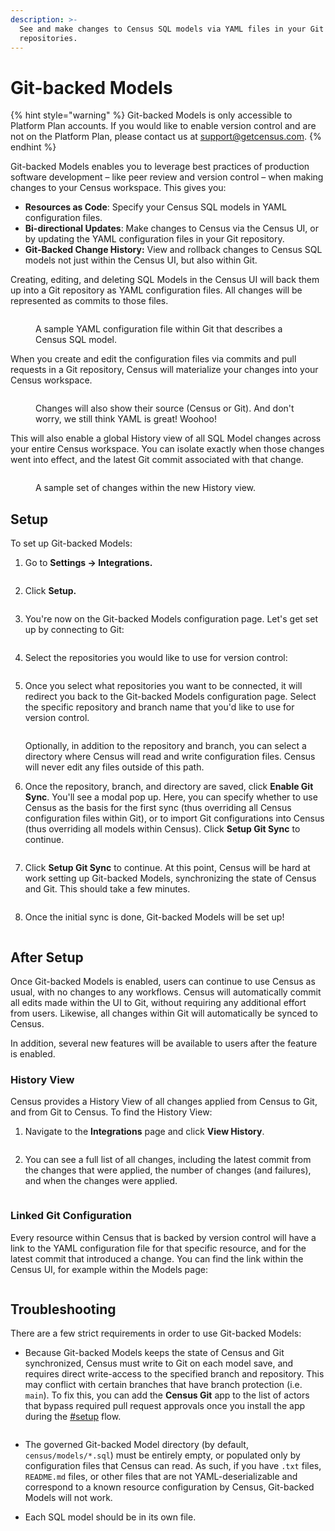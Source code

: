```yaml
---
description: >-
  See and make changes to Census SQL models via YAML files in your Git
  repositories.
---
```


# Git-backed Models

{% hint style="warning" %}
Git-backed Models is only accessible to Platform Plan accounts. If you would like to enable version control and are not on the Platform Plan, please contact us at [support@getcensus.com](mailto:support@getcensus.com).
{% endhint %}

Git-backed Models enables you to leverage best practices of production software development – like peer review and version control – when making changes to your Census workspace. This gives you:

* **Resources as Code**: Specify your Census SQL models in YAML configuration files.
* **Bi-directional Updates**: Make changes to Census via the Census UI, or by updating the YAML configuration files in your Git repository.
* **Git-Backed Change History:** View and rollback changes to Census SQL models not just within the Census UI, but also within Git.

Creating, editing, and deleting SQL Models in the Census UI will back them up into a Git repository as YAML configuration files. All changes will be represented as commits to those files.&#x20;

<figure><img src="https://lh6.googleusercontent.com/5rHaynRLBu56UJevrOaLiD0NQ7RP-2N4zNc1L_7CjSkXjizHm1TfRL1tBGom1EswZVk0uOCIJoM5hw-Ze8fehOdtSyfO-jdwIunGx5irBZDyyhhTVCAswvq7eJ2ZhJdayHM2ZgSpAishwlicN1BwvII" alt=""><figcaption><p>A sample YAML configuration file within Git that describes a Census SQL model.</p></figcaption></figure>

When you create and edit the configuration files via commits and pull requests in a Git repository, Census will materialize your changes into your Census workspace.&#x20;

<figure><img src="https://lh3.googleusercontent.com/0B2EWmcpZFfv9oX1PbRJwOqFTS7O4s-phb26iz4BUMj21cCL09htzoDTnQHV7wvI6ecD3yqOfEkMDToS0oejFJTW5RPc0vrBhesV37watjyLUPFVF0hkwvATYeGtKda4CTAeZlE1tw-j-Dd8frmQWgc" alt=""><figcaption><p>Changes will also show their source (Census or Git). And don't worry, we still think YAML is great! Woohoo!</p></figcaption></figure>

This will also enable a global History view of all SQL Model changes across your entire Census workspace. You can isolate exactly when those changes went into effect, and the latest Git commit associated with that change.

<figure><img src="https://lh3.googleusercontent.com/-AI0eDkUq-Fi1-HsPHeZq4SIqNxB0WUZ_Fxys1DRXuJ3cjBlJxplezz2nLg289tBQfnyEZqbKw8nWi6M5CBFleDQJyGVnL7AGHRxBTwNS37TLhK7d79hyIjLoESz_MatzGLnPlL99S0PoZMfToYQR_c" alt=""><figcaption><p>A sample set of changes within the new History view.</p></figcaption></figure>



## Setup

To set up Git-backed Models:

1.  Go to **Settings -> Integrations.**

    <figure><img src="../../.gitbook/assets/Screenshot 2023-03-03 at 2.55.35 PM (1).png" alt=""><figcaption></figcaption></figure>
2.  Click **Setup.**

    <figure><img src="../../.gitbook/assets/Screenshot 2023-03-03 at 2.55.49 PM.png" alt=""><figcaption></figcaption></figure>
3.  You're now on the Git-backed Models configuration page. Let's get set up by connecting to Git:&#x20;

    <figure><img src="../../.gitbook/assets/Screenshot 2023-03-03 at 2.55.56 PM (1).png" alt=""><figcaption></figcaption></figure>
4.  Select the repositories you would like to use for version control:

    <figure><img src="../../.gitbook/assets/Screenshot 2023-03-03 at 2.56.15 PM.png" alt=""><figcaption></figcaption></figure>
5.  Once you select what repositories you want to be connected, it will redirect you back to the Git-backed Models configuration page. Select the specific repository and branch name that you'd like to use for version control.

    <figure><img src="../../.gitbook/assets/Screenshot 2023-03-03 at 2.57.10 PM.png" alt=""><figcaption></figcaption></figure>

    Optionally, in addition to the repository and branch, you can select a directory where Census will read and write configuration files. Census will never edit any files outside of this path.
6.  Once the repository, branch, and directory are saved, click **Enable Git Sync**. You'll see a modal pop up. Here, you can specify whether to use Census as the basis for the first sync (thus overriding all Census configuration files within Git), or to import Git configurations into Census (thus overriding all models within Census). Click **Setup Git Sync** to continue.

    <figure><img src="../../.gitbook/assets/Screenshot 2023-03-03 at 3.02.22 PM.png" alt=""><figcaption></figcaption></figure>
7.  Click **Setup Git Sync** to continue. At this point, Census will be hard at work setting up Git-backed Models, synchronizing the state of Census and Git. This should take a few minutes.

    <figure><img src="../../.gitbook/assets/Screenshot 2023-03-03 at 3.02.24 PM.png" alt=""><figcaption></figcaption></figure>
8.  Once the initial sync is done, Git-backed Models will be set up!

    <figure><img src="../../.gitbook/assets/Screenshot 2023-03-03 at 3.02.29 PM.png" alt=""><figcaption></figcaption></figure>



## After Setup

Once Git-backed Models is enabled, users can continue to use Census as usual, with no changes to any workflows. Census will automatically commit all edits made within the UI to Git, without requiring any additional effort from users. Likewise, all changes within Git will automatically be synced to Census.

In addition, several new features will be available to users after the feature is enabled.

### History View

Census provides a History View of all changes applied from Census to Git, and from Git to Census. To find the History View:

1.  Navigate to the **Integrations** page and click **View History**.

    <figure><img src="../../.gitbook/assets/Screenshot 2023-03-03 at 4.53.43 PM (2).png" alt=""><figcaption></figcaption></figure>
2.  You can see a full list of all changes, including the latest commit from the changes that were applied, the number of changes (and failures), and when the changes were applied.

    <figure><img src="../../.gitbook/assets/Screenshot 2023-03-03 at 3.40.20 PM.png" alt=""><figcaption></figcaption></figure>

### Linked Git Configuration

Every resource within Census that is backed by version control will have a link to the YAML configuration file for that specific resource, and for the latest commit that introduced a change. You can find the link within the Census UI, for example within the Models page:

<figure><img src="../../.gitbook/assets/Screenshot 2023-03-03 at 4.59.37 PM.png" alt=""><figcaption></figcaption></figure>



## Troubleshooting

There are a few strict requirements in order to use Git-backed Models:

*   Because Git-backed Models keeps the state of Census and Git synchronized, Census must write to Git on each model save, and requires direct write-access to the specified branch and repository. This may conflict with certain branches that have branch protection (i.e. `main`). To fix this, you can add the **Census Git** app to the list of actors that bypass required pull request approvals once you install the app during the [#setup](git-backed-models.md#setup "mention") flow.

    <figure><img src="../../.gitbook/assets/Screenshot 2023-03-03 at 5.02.53 PM.png" alt=""><figcaption></figcaption></figure>
* The governed Git-backed Model directory (by default, `census/models/*.sql`) must be entirely empty, or populated only by configuration files that Census can read. As such, if you have `.txt` files, `README.md` files, or other files that are not YAML-deserializable and correspond to a known resource configuration by Census, Git-backed Models will not work.
* Each SQL model should be in its own file.

